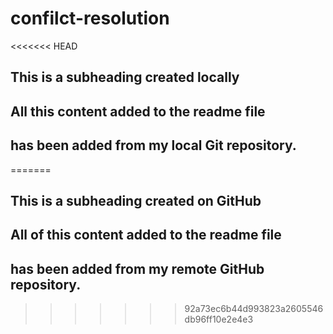 # confilct-resolution

<<<<<<< HEAD
## This is a subheading created locally

## All this content added to the readme file 
## has been added from my local Git repository.
=======
## This is a subheading created on GitHub

## All of this content added to the readme file
## has been added from my remote GitHub repository.
>>>>>>> 92a73ec6b44d993823a2605546db96ff10e2e4e3
